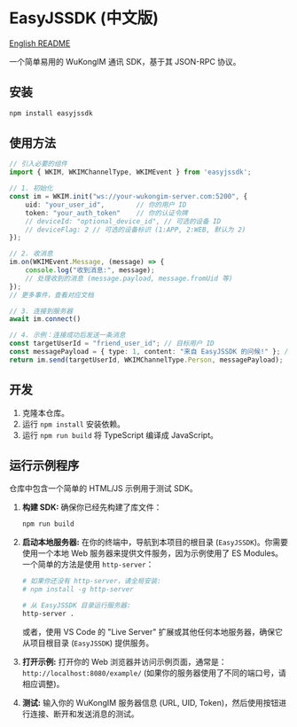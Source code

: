 # EasyJSSDK (中文版)

[English README](README.md)

一个简单易用的 WuKongIM 通讯 SDK，基于其 JSON-RPC 协议。

## 安装

```bash
npm install easyjssdk
```

## 使用方法

```typescript
// 引入必要的组件
import { WKIM, WKIMChannelType, WKIMEvent } from 'easyjssdk';

// 1. 初始化
const im = WKIM.init("ws://your-wukongim-server.com:5200", {
    uid: "your_user_id",        // 你的用户 ID
    token: "your_auth_token"    // 你的认证令牌
    // deviceId: "optional_device_id", // 可选的设备 ID
    // deviceFlag: 2 // 可选的设备标识 (1:APP, 2:WEB, 默认为 2)
});

// 2. 收消息
im.on(WKIMEvent.Message, (message) => {
    console.log("收到消息:", message);
    // 处理收到的消息 (message.payload, message.fromUid 等)
});
// 更多事件，查看对应文档

// 3. 连接到服务器
await im.connect()

// 4. 示例：连接成功后发送一条消息
const targetUserId = "friend_user_id"; // 目标用户 ID
const messagePayload = { type: 1, content: "来自 EasyJSSDK 的问候!" }; // 你的自定义消息负载
return im.send(targetUserId, WKIMChannelType.Person, messagePayload);
```

## 开发

1.  克隆本仓库。
2.  运行 `npm install` 安装依赖。
3.  运行 `npm run build` 将 TypeScript 编译成 JavaScript。

## 运行示例程序

仓库中包含一个简单的 HTML/JS 示例用于测试 SDK。

1.  **构建 SDK:** 确保你已经先构建了库文件：
    ```bash
    npm run build
    ```
2.  **启动本地服务器:** 在你的终端中，导航到本项目的根目录 (`EasyJSSDK`)。你需要使用一个本地 Web 服务器来提供文件服务，因为示例使用了 ES Modules。一个简单的方法是使用 `http-server`：
    ```bash
    # 如果你还没有 http-server，请全局安装:
    # npm install -g http-server

    # 从 EasyJSSDK 目录运行服务器:
    http-server .
    ```
    或者，使用 VS Code 的 "Live Server" 扩展或其他任何本地服务器，确保它从项目根目录 (`EasyJSSDK`) 提供服务。

3.  **打开示例:** 打开你的 Web 浏览器并访问示例页面，通常是：
    `http://localhost:8080/example/`
    (如果你的服务器使用了不同的端口号，请相应调整)。

4.  **测试:** 输入你的 WuKongIM 服务器信息 (URL, UID, Token)，然后使用按钮进行连接、断开和发送消息的测试。 